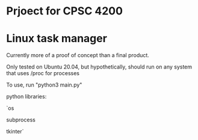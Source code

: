 # Prjoect for CPSC 4200
# Linux task manager

Currently more of a proof of concept than a final product.

Only tested on Ubuntu 20.04, but hypothetically, should run on any system that uses /proc
for processes

To use, run "python3 main.py"

python libraries:

`os

subprocess

tkinter`
